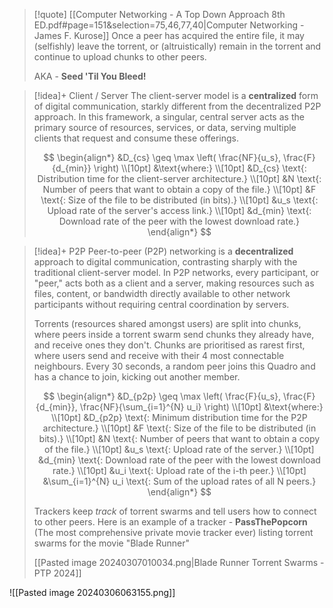 >[!quote] [[Computer Networking - A Top Down Approach 8th ED.pdf#page=151&selection=75,46,77,40|Computer Networking - James F. Kurose]]
> Once a peer has acquired the entire file, it may (selfishly) leave the torrent, or (altruistically) remain in the torrent and continue to upload chunks to other peers.
> 
> AKA - **Seed 'Til You Bleed!**


> [!idea]+ Client / Server
> The client-server model is a **centralized** form of digital communication, starkly different from the decentralized P2P approach. In this framework, a singular, central server acts as the primary source of resources, services, or data, serving multiple clients that request and consume these offerings. 
>
> $$
> \begin{align*}
> &D_{cs} \geq \max \left( \frac{NF}{u_s}, \frac{F}{d_{min}} \right) \\[10pt]
> &\text{where:} \\[10pt]
> &D_{cs} \text{: Distribution time for the client-server architecture.} \\[10pt]
> &N \text{: Number of peers that want to obtain a copy of the file.} \\[10pt]
> &F \text{: Size of the file to be distributed (in bits).} \\[10pt]
> &u_s \text{: Upload rate of the server's access link.} \\[10pt]
> &d_{min} \text{: Download rate of the peer with the lowest download rate.}
> \end{align*}
> $$


> [!idea]+ P2P
> Peer-to-peer (P2P) networking is a **decentralized** approach to digital communication, contrasting sharply with the traditional client-server model. In P2P networks, every participant, or "peer," acts both as a client and a server, making resources such as files, content, or bandwidth directly available to other network participants without requiring central coordination by servers.
> 
> Torrents (resources shared amongst users) are split into chunks, where peers inside a torrent swarm send chunks they already have, and receive ones they don't. Chunks are prioritised as rarest first, where users send and receive with their 4 most connectable neighbours. Every 30 seconds, a random peer joins this Quadro and has a chance to join, kicking out another member.
>
> $$
> \begin{align*}
> &D_{p2p} \geq \max \left( \frac{F}{u_s}, \frac{F}{d_{min}}, \frac{NF}{\sum_{i=1}^{N} u_i} \right) \\[10pt]
> &\text{where:} \\[10pt]
> &D_{p2p} \text{: Minimum distribution time for the P2P architecture.} \\[10pt]
> &F \text{: Size of the file to be distributed (in bits).} \\[10pt]
> &N \text{: Number of peers that want to obtain a copy of the file.} \\[10pt]
> &u_s \text{: Upload rate of the server.} \\[10pt]
> &d_{min} \text{: Download rate of the peer with the lowest download rate.} \\[10pt]
> &u_i \text{: Upload rate of the i-th peer.} \\[10pt]
> &\sum_{i=1}^{N} u_i \text{: Sum of the upload rates of all N peers.}
> \end{align*}
> $$
> 
> Trackers keep *track* of torrent swarms and tell users how to connect to other peers. Here is an example of a tracker - **PassThePopcorn** (The most comprehensive private movie tracker ever) listing torrent swarms for the movie "Blade Runner"
> 
> [[Pasted image 20240307010034.png|Blade Runner Torrent Swarms - PTP 2024]]
> 

![[Pasted image 20240306063155.png]]
